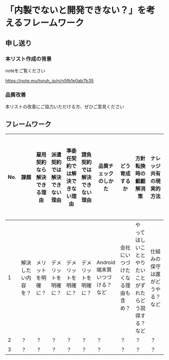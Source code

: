 # 「内製でないと開発できない？」を考えるフレームワーク
## 申し送り
### 本リスト作成の背景
noteをご覧ください

https://note.mu/toruh_jp/n/n5fb1e0ab7b35

### 品質改善
本リストの改善にご協力いただける方、ぜひご意見ください

## フレームワーク
|No.|課題|雇用契約なら解決できる理由|派遣契約では解決できない理由|準委任契約では解決できない理由|請負契約では解決できない理由|品質チェックのしかた|どう育成するか|方針転換時の齟齬解消策|ナレッジ共有の現実的方法|アラート報告がしやすい雰囲気のつくりかた|プロジェクトマネージャをどうマネージするか|スケジュール遅延時？|備考|
|-|-|-|-|-|-|-|-|-|-|-|-|-|-|
|1|解決したい内容を？|メリットを明確に？|デメリットを明確に？|デメリットを明確に？|デメリットを明確に？|Android端末買いつづける？など|会社にいつづけたくなる理由も含め？|やってほしいこととやりたいことがずれたらどう説得する？など|仕組みの保守は誰がどうやる？など|感度がにぶい人はどうすればよい？など|優秀なPMOも雇う？など|残業代はらう or 期限更新？など||
|2|？|？|？|？|？|？|？|？|？|？|？|？||
|3|？|？|？|？|？|？|？|？|？|？|？|？||